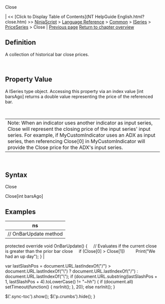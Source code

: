 ﻿










 


Close







| &lt;&lt; [Click to Display Table of Contents](NT HelpGuide English.html?close.htm) &gt;&gt;
 [NinjaScript](ninjascript.htm) &gt; [Language Reference](language_reference_wip.htm) &gt; [Common](common.htm) &gt; [ISeries<t>](iseriest.htm) &gt; [PriceSeries<double>](priceseries.htm) &gt;
Close | [Previous page](priceseries.htm)
[Return to chapter overview](priceseries.htm)










Definition
----------


A collection of historical bar close prices.


 


Property Value
--------------


A ISeries<double> type object. Accessing this property via an index value [int barsAgo] returns a double value representing the price of the referenced bar.


 




|  |
| --- |
| Note: When an indicator uses another indicator as input series, Close will represent the closing price of the input series' input series. For example, if MyCustomIndicator uses an ADX as input series, then referencing Close[0] in MyCustomIndicator will provide the Close price for the ADX's input series. |



 


Syntax
------


Close  

Close[int barsAgo]




Examples
--------




| ns |
| --- |
| // OnBarUpdate method
protected override void OnBarUpdate()
{
     // Evaluates if the current close is greater than the prior bar close
     if (Close[0] &gt; Close[1])
         Print("We had an up day");
} |






 
 var lastSlashPos = document.URL.lastIndexOf("/") &gt; document.URL.lastIndexOf("\\") ? document.URL.lastIndexOf("/") : document.URL.lastIndexOf("\\");
 if (document.URL.substring(lastSlashPos + 1, lastSlashPos + 4).toLowerCase() != "~hh") {
 if (document.all) setTimeout(function() {
 nsrInit();
 }, 20);
 else nsrInit();
 }
 
 
 $('.sync-toc').show();
 $('p.crumbs').hide();
 }
 
 
 



</double></double></t></double></t>